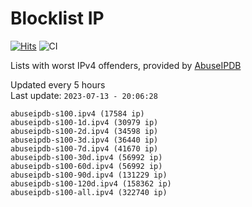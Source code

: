 # Blocklist IP

[![Hits](https://hits.seeyoufarm.com/api/count/incr/badge.svg?url=https%3A%2F%2Fgithub.com%2Fborestad%2Fblocklist-ip%2F&count_bg=%2379C83D&title_bg=%23555555&icon=&icon_color=%23E7E7E7&title=hits&edge_flat=false)](https://hits.seeyoufarm.com)  ![CI](https://img.shields.io/github/workflow/status/borestad/blocklist-ip/CI?style=flat-square)

Lists with worst IPv4 offenders, provided by [AbuseIPDB](https://www.abuseipdb.com/)

<!-- FOOTER-PLACEHOLDER -->
Updated every 5 hours<br>
Last update: `2023-07-13 - 20:06:28`
```
abuseipdb-s100.ipv4 (17584 ip)
abuseipdb-s100-1d.ipv4 (30979 ip)
abuseipdb-s100-2d.ipv4 (34598 ip)
abuseipdb-s100-3d.ipv4 (36440 ip)
abuseipdb-s100-7d.ipv4 (41670 ip)
abuseipdb-s100-30d.ipv4 (56992 ip)
abuseipdb-s100-60d.ipv4 (56992 ip)
abuseipdb-s100-90d.ipv4 (131229 ip)
abuseipdb-s100-120d.ipv4 (158362 ip)
abuseipdb-s100-all.ipv4 (322740 ip)
```
